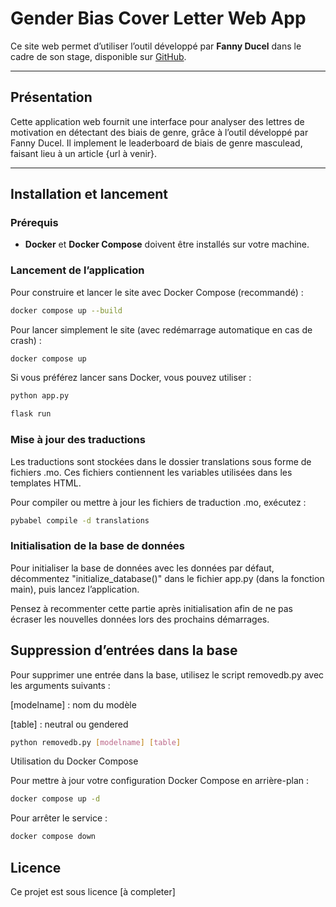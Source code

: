 # Gender Bias Cover Letter Web App

Ce site web permet d’utiliser l’outil développé par **Fanny Ducel** dans le cadre de son stage, disponible sur [GitHub](https://github.com/FannyDucel/GenderBiasCoverLetter).

---

## Présentation

Cette application web fournit une interface pour analyser des lettres de motivation en détectant des biais de genre, grâce à l’outil développé par Fanny Ducel. 
Il implement le leaderboard de biais de genre masculead, faisant lieu à un article {url à venir}.

---

## Installation et lancement

### Prérequis

- **Docker** et **Docker Compose** doivent être installés sur votre machine.

### Lancement de l’application

Pour construire et lancer le site avec Docker Compose (recommandé) :

```bash
docker compose up --build
```

Pour lancer simplement le site (avec redémarrage automatique en cas de crash) :

```bash
docker compose up
```

Si vous préférez lancer sans Docker, vous pouvez utiliser :

```bash
python app.py
```

```bash
flask run
```

### Mise à jour des traductions

Les traductions sont stockées dans le dossier translations sous forme de fichiers .mo. Ces fichiers contiennent les variables utilisées dans les templates HTML.

Pour compiler ou mettre à jour les fichiers de traduction .mo, exécutez :

```bash
pybabel compile -d translations
```

### Initialisation de la base de données

Pour initialiser la base de données avec les données par défaut, décommentez "initialize_database()" dans le fichier app.py (dans la fonction main), puis lancez l’application.

Pensez à recommenter cette partie après initialisation afin de ne pas écraser les nouvelles données lors des prochains démarrages.

## Suppression d’entrées dans la base

Pour supprimer une entrée dans la base, utilisez le script removedb.py avec les arguments suivants :

[modelname] : nom du modèle

[table] : neutral ou gendered

```bash
python removedb.py [modelname] [table]
```

Utilisation du Docker Compose

Pour mettre à jour votre configuration Docker Compose en arrière-plan :

```bash
docker compose up -d
```

Pour arrêter le service :

```bash
docker compose down
```

## Licence

Ce projet est sous licence [à completer]
